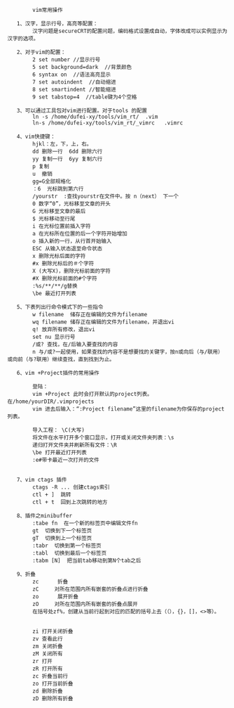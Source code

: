             vim常用操作
            
       1、汉字，显示行号，高亮等配置：
            汉字问题是secureCRT的配置问题，编码格式设置成自动，字体改成可以实例显示为汉字的选项。

       2、对于vim的配置：
            2 set number //显示行号
            5 set background=dark  //背景颜色
            6 syntax on  //语法高亮显示
            7 set autoindent  //自动缩进
            8 set smartindent //智能缩进
            9 set tabstop=4  //table键为4个空格

       3、可以通过工具包对vim进行配置。对于tools 的配置
            ln -s /home/dufei-xy/tools/vim_rt/  .vim
            ln-s /home/dufei-xy/tools/vim_rt/_vimrc   .vimrc

       4、vim快捷键：
            hjkl：左，下，上，右。
            dd 删除一行  6dd 删除六行
            yy 复制一行  6yy 复制六行
            p 复制
            u  撤销
            gg=G全部规格化
            ：6  光标跳到第六行
            /yourstr  :查找yourstr在文件中。按 n（next） 下一个
            0 数字“0”，光标移至文章的开头
            G 光标移至文章的最后
            $ 光标移动至行尾
            i 在光标位置前插入字符
            a 在光标所在位置的后一个字符开始增加
            o 插入新的一行，从行首开始输入
            ESC 从输入状态退至命令状态
            x 删除光标后面的字符
            #x 删除光标后的＃个字符
            X (大写X)，删除光标前面的字符
            #X 删除光标前面的#个字符
            :%s/**/**/g替换
            \be 最近打开列表

       5、下表列出行命令模式下的一些指令
            w filename  储存正在编辑的文件为filename
            wq filename 储存正在编辑的文件为filename，并退出vi
            q! 放弃所有修改，退出vi
            set nu 显示行号
            /或? 查找，在/后输入要查找的内容
            n 与/或?一起使用，如果查找的内容不是想要找的关键字，按n或向后（与/联用）或向前（与?联用）继续查找，直到找到为止。

       6、vim +Project插件的常用操作

            登陆： 
            vim +Project 此时会打开默认的project列表。在/home/yourDIR/.vimprojects
            vim 进去后输入：“:Project filename”这里的filename为你保存的project列表。

            导入工程： \C(大写)
            将文件在水平打开多个窗口显示，打开或关闭文件夹列表：\s
            递归打开文件夹并刷新所有文件：\R
            \be 打开最近打开列表
            :e#带卡最近一次打开的文件


       7、vim ctags 插件
            ctags -R ... 创建ctags索引
            ctl + ]  跳转
            ctl + t  回到上次跳转的地方

       8、插件之minibuffer
            :tabe fn  在一个新的标签页中编辑文件fn  
            gt  切换到下一个标签页  
            gT  切换到上一个标签页  
            :tabr  切换到第一个标签页  
            :tabl  切换到最后一个标签页  
            :tabm [N]  把当前tab移动到第N个tab之后  

       9、折叠
            zc      折叠
            zC     对所在范围内所有嵌套的折叠点进行折叠
            zo      展开折叠
            zO     对所在范围内所有嵌套的折叠点展开
            在括号处zf%，创建从当前行起到对应的匹配的括号上去（（），{}，[]，<>等）。


            zi 打开关闭折叠
            zv 查看此行
            zm 关闭折叠
            zM 关闭所有
            zr 打开
            zR 打开所有
            zc 折叠当前行
            zo 打开当前折叠
            zd 删除折叠
            zD 删除所有折叠

